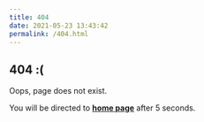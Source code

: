 ```yaml
---
title: 404
date: 2021-05-23 13:43:42
permalink: /404.html
---
```

<!-- markdownlint-disable MD039 MD033 -->

## 404 :(

Oops, page does not exist.

You will be directed to **[home page](https://arronhong.github.io/)** after <span id="timeout">5</span> seconds.

<script>
let countTime = parseInt(document.getElementById('timeout').textContent);

function count() {
  countTime -= 1;
  if(countTime === 0){
    location.href = 'https://arronhong.github.io/';
  }
  setTimeout(() => {
    count();
  }, 1000);
}

count();
</script>